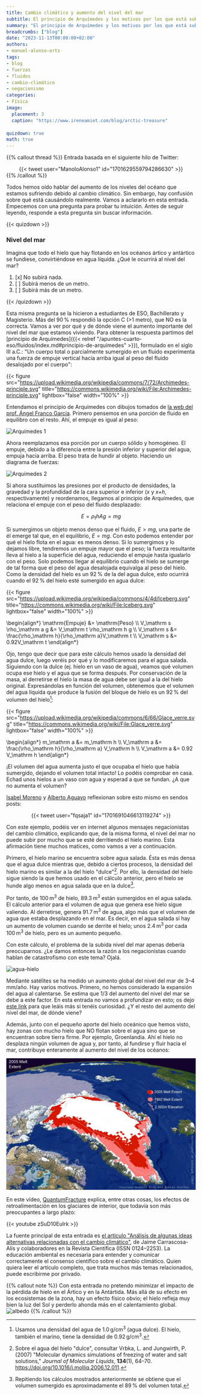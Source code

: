 ```yaml
---
title: Cambio climático y aumento del nivel del mar
subtitle: El principio de Arquímedes y los motivos por los que está subiendo el nivel del mar
summary: "El principio de Arquímedes y los motivos por los que está subiendo el nivel del mar."
breadcrumbs: ["blog"]
date: "2023-11-13T00:00:00+02:00"
authors:
- manuel-alonso-orts
tags:
- blog
- fuerzas
- fluidos
- cambio-climático
- negacionismo
categories:
- Física
image:
  placement: 3
  caption: "https://www.ireneamiet.com/blog/arctic-treasure"

quizdown: true
math: true
---
```


{{% callout thread %}}
Entrada basada en el siguiente hilo de Twitter:
<div align="center">
{{< tweet user="ManoloAlonso1" id="1701629559794286630" >}}
</div>
{{% /callout %}}

Todos hemos oído hablar del aumento de los niveles del océano que estamos sufriendo debido al cambio climático. Sin embargo, hay confusión sobre qué está causándolo realmente. Vamos a aclararlo en esta entrada. Empecemos con una pregunta para probar tu intuición. Antes de seguir leyendo, responde a esta pregunta sin buscar información.

{{< quizdown >}}

### Nivel del mar

Imagina que todo el hielo que hay flotando en los océanos ártico y antártico se fundiese, convirtiéndose en agua líquida. ¿Qué le ocurrirá al nivel del mar?

1. [x] No subirá nada.
1. [ ] Subirá menos de un metro. 
1. [ ] Subirá más de un metro.

{{< /quizdown >}}

Esta misma pregunta se la hicieron a estudiantes de ESO, Bachillerato y Magisterio. Más del 90&thinsp;% respondió la opción C (>1 metro), que NO es la correcta. Vamos a ver por qué y de dónde viene el aumento importante del nivel del mar que estamos viviendo. Para obtener la respuesta partimos del [principio de Arquímedes]({{< relref "/apuntes-cuarto-eso/fluidos/index.md#principio-de-arquímedes" >}}), formulado en el siglo III a.C.: "Un cuerpo total o parcialmente sumergido en un fluido experimenta una fuerza de empuje vertical hacia arriba igual al peso del fluido desalojado por el cuerpo":

{{< figure src="https://upload.wikimedia.org/wikipedia/commons/7/72/Archimedes-principle.svg" title="https://commons.wikimedia.org/wiki/File:Archimedes-principle.svg" lightbox="false" width="100%" >}}

Entendamos el principio de Arquímedes con dibujos tomados de [la web del prof. Ángel Franco García](http://www.sc.ehu.es/sbweb/fisica/fluidos/estatica/arquimedes/arquimedes.htm). Primero pensemos en una porción de fluido en equilibro con el resto. Ahí, el empuje es igual al peso:

![Arquímedes 1](http://www.sc.ehu.es/sbweb/fisica/fluidos/estatica/arquimedes/arquimedes_1.gif "http://www.sc.ehu.es/sbweb/fisica/fluidos/estatica/arquimedes/arquimedes.htm")

Ahora reemplazamos esa porción por un cuerpo sólido y homogéneo. El empuje, debido a la diferencia entre la presión inferior y superior del agua, empuja hacia arriba. El peso trata de hundir al objeto. Haciendo un diagrama de fuerzas:

![Arquímedes 2](http://www.sc.ehu.es/sbweb/fisica/fluidos/estatica/arquimedes/arquimedes_6.gif "La fuerza resultante viene dada por la expresión $F_\mathrm{res} = mg + p_1A - p_2A$, donde $mg$ es el peso del objeto, $p_i$ son las presiones y $A$ es la superficie del objeto. Fuente: http://www.sc.ehu.es/sbweb/fisica/fluidos/estatica/arquimedes/arquimedes.htm.")

Si ahora sustituimos las presiones por el producto de densidades, la gravedad y la profundidad de la cara superior e inferior (*x* y *x+h*, respectivamente) y reordenamos, llegamos al principio de Arquímedes, que relaciona el empuje con el peso del fluido desplazado:

$$
E = \rho_\mathrm f h A g = mg
$$

Si sumergimos un objeto menos denso que el fluido, $E>mg$, una parte de él emerge tal que, en el equilibrio, $E = mg$. Con esto podemos entender por qué el hielo flota en el agua: es menos denso. Si lo sumergimos y lo dejamos libre, tendremos un empuje mayor que el peso; la fuerza resultante lleva al hielo a la superficie del agua, reduciendo el empuje hasta igualarlo con el peso. Solo podemos llegar al equilibrio cuando el hielo se sumerge de tal forma que el peso del agua desalojada equivalga al peso del hielo. Como la densidad del hielo es un 92&thinsp;% de la del agua dulce, esto ocurrirá cuando el 92&thinsp;% del hielo esté sumergido en agua dulce:

{{< figure src="https://upload.wikimedia.org/wikipedia/commons/4/4d/Iceberg.svg" title="https://commons.wikimedia.org/wiki/File:Iceberg.svg" lightbox="false" width="100%" >}}

\begin{align*}
\mathrm{Empuje} &= \mathrm{Peso} \\\\
V_\mathrm s \rho_\mathrm a g &= V_\mathrm t \rho_\mathrm h g \\\\
V_\mathrm s &= \frac{\rho_\mathrm h}{\rho_\mathrm a}V_\mathrm t \\\\
V_\mathrm s &= 0.92V_\mathrm t
\end{align*}

Ojo, tengo que decir que para este cálculo hemos usado la densidad del agua dulce, luego veréis por qué y lo modificaremos para el agua salada. Siguiendo con la dulce (ej. hielo en un vaso de agua), veamos qué volumen ocupa ese hielo y el agua que se forma después. Por conservación de la masa, al derretirse el hielo la masa de agua debe ser igual a la del hielo original. Expresándolas en función del volumen, obtenemos que el volumen del agua líquida que produce la fusión del bloque de hielo es un 92&thinsp;% del volumen del hielo[^1]:

[^1]: Usamos una densidad del agua de 1.0&thinsp;g/cm<sup>3</sup> (agua dulce). El hielo, también el marino, tiene la densidad de 0.92&thinsp;g/cm<sup>3</sup>.

{{< figure src="https://upload.wikimedia.org/wikipedia/commons/6/66/Glace_verre.svg" title="https://commons.wikimedia.org/wiki/File:Glace_verre.svg" lightbox="false" width="100%" >}}

\begin{align*}
m_\mathrm a &= m_\mathrm h \\\\
V_\mathrm a &= \frac{\rho_\mathrm h}{\rho_\mathrm a} V_\mathrm h \\\\
V_\mathrm a &= 0.92 V_\mathrm h
\end{align*}

¡El volumen del agua aumenta justo el que ocupaba el hielo que había sumergido, dejando el volumen total intacto! Lo podéis comprobar en casa. Echad unos hielos a un vaso con agua y esperad a que se fundan. ¿A que no aumenta el volumen?

[Isabel Moreno](https://twitter.com/IsabelIsamoren) y [Alberto Aguayo](https://twitter.com/fqsaja1) reflexionan sobre esto mismo en sendos posts:

<div align="center">
{{< tweet user="fqsaja1" id="1701691046613119274" >}}
</div>

Con este ejemplo, podéis ver en internet algunos mensajes negacionistas del cambio climático, explicando que, de la misma forma, el nivel del mar no puede subir por mucho que se esté derritiendo el hielo marino. Esta afirmación tiene muchos matices, como vamos a ver a continuación.

Primero, el hielo marino se encuentra sobre agua salada. Ésta es más densa que el agua dulce mientras que, debido a ciertos procesos, la densidad del hielo marino es similar a la del hielo "dulce"[^2]. Por ello, la densidad del hielo sigue siendo la que hemos usado en el cálculo anterior, pero el hielo se hunde algo menos en agua salada que en la dulce[^3].

[^2]: Sobre el agua del hielo "dulce", consultar Vrbka, L. and Jungwirth, P. (2007) "Molecular dynamics simulations of freezing of water and salt solutions," *Journal of Molecular Liquids*, **134**(1), 64–70. https://doi.org/10.1016/j.molliq.2006.12.011.

[^3]: Repitiendo los cálculos mostrados anteriormente se obtiene que el volumen sumergido es aproximadamente el 89&thinsp;% del volumen total.

Por tanto, de 100&thinsp;m<sup>3</sup> de hielo, 89.3&thinsp;m<sup>3</sup> están sumergidos en el agua salada. El cálculo anterior para el volumen de agua que genera ese hielo sigue valiendo. Al derretirse, genera 91.7&thinsp;m<sup>3</sup> de agua, algo más que el volumen de agua que estaba desplazando en el mar. Es decir, en el agua salada sí hay un aumento de volumen cuando se derrite el hielo; unos 2.4&thinsp;m<sup>3</sup> por cada 100&thinsp;m<sup>3</sup> de hielo, pero es un aumento pequeño.

Con este cálculo, el problema de la subida nivel del mar apenas debería preocuparnos. ¿Le damos entonces la razón a los negacionistas cuando hablan de catastrofismo con este tema? Ojalá.

![agua-hielo](https://www.edgardandrea.com/wp-content/uploads/2018/01/Image-001-_20180131_1801.png "https://www.edgardandrea.com/flota-hielo-agua/")

Mediante satélites se ha medido un aumento global del nivel del mar de 3–4&thinsp;mm/año. Hay varios motivos. Primero, no hemos considerado la expansión del agua al calentarse. Se estima que 1/3 del aumento del nivel del mar se debe a este factor. En esta entrada no vamos a profundizar en esto; os dejo [este link](https://sealevel.nasa.gov/understanding-sea-level/global-sea-level/thermal-expansion) para que leáis más si tenéis curiosidad. ¿Y el resto del aumento del nivel del mar, de dónde viene?

Además, junto con el pequeño aporte del hielo oceánico que hemos visto, hay zonas con mucho hielo que NO flotan sobre el agua sino que se encuentran sobre tierra firme. Por ejemplo, Groenlandia. Ahí el hielo no desplaza ningún volumen de agua y, por tanto, al fundirse y fluir hacia el mar, contribuye enteramente al aumento del nivel de los océanos:

![groenlandia](groenlandia.jpg "Imagen de https://serc.carleton.edu/eet/greenlandmelt/index.html. Ver también: https://sealevel.nasa.gov/understanding-sea-level/key-indicators/global-mean-sea-level.")

En este vídeo, [QuantumFracture](https://twitter.com/QuantumFracture) explica, entre otras cosas, los efectos de retroalimentación en los glaciares de interior, que todavía son más preocupantes a largo plazo:

{{< youtube zSuD10EuIrk >}}

La fuente principal de esta entrada es [el artículo "Análisis de algunas ideas alternativas relacionadas con el cambio climático"](https://doi.org/10.14483/23448350.17442), de Jaime Carrascosa-Alís y colaboradores en la Revista Científica (ISSN 0124–2253). La educación ambiental es necesaria para entender y comunicar correctamente el consenso científico sobre el cambio climático. Quien quiera leer el artículo completo, que trata muchos más temas relacionados, puede escribirme por privado.

{{% callout note %}}
Con esta entrada no pretendo minimizar el impacto de la pérdida de hielo en el Ártico y en la Antártida. Más allá de su efecto en los ecosistemas de la zona, hay un efecto físico obvio; el hielo refleja muy bien la luz del Sol y perderlo ahonda más en el calentamiento global.
![albedo](https://services.meteored.com/img/article/el-artico-mas-oscuro---1_1024.jpg "https://www.tiempo.com/ram/76292/el-artico-mas-oscuro/")
{{% /callout %}}

